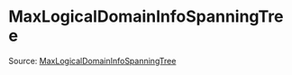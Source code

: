 # MaxLogicalDomainInfoSpanningTree

Source: [MaxLogicalDomainInfoSpanningTree](../../csrc/scheduler/tools/maxinfo_propagator.h#L167)
